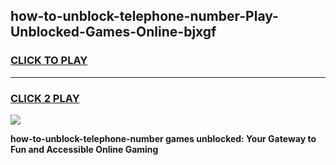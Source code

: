
## how-to-unblock-telephone-number-Play-Unblocked-Games-Online-bjxgf
<h3>
<a href="https://premium76.site?title=how-to-unblock-telephone-number&ref=25A">CLICK TO PLAY</a></h3>
<hr>

<h3>
<a href="https://premium76.site?title=how-to-unblock-telephone-number&ref=25A">CLICK 2 PLAY</a>
  
</h3>

<a href="https://premium76.site?title=how-to-unblock-telephone-number&ref=25A"><img src="https://clearcache.store/games.png"></a>


**how-to-unblock-telephone-number games unblocked: Your Gateway to Fun and Accessible Online Gaming**
